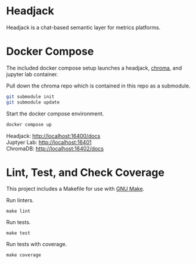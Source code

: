 # Headjack

Headjack is a chat-based semantic layer for metrics platforms.

# Docker Compose

The included docker compose setup launches a headjack, [chroma](https://github.com/chroma-core/chroma), and jupyter lab container.

Pull down the chroma repo which is contained in this repo as a submodule.
```sh
git submodule init
git submodule update
```

Start the docker compose environment.
```sh
docker compose up
```

Headjack: [http://localhost:16400/docs](http://localhost:16400/docs)  
Juptyer Lab: [http://localhost:16401](http://localhost:16401)  
ChromaDB: [http://localhost:16402/docs](http://localhost:16402/docs)

# Lint, Test, and Check Coverage

This project includes a Makefile for use with [GNU Make](https://www.gnu.org/software/make/).

Run linters.
```
make lint
```

Run tests.
```
make test
```

Run tests with coverage.
```
make coverage
```
